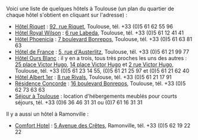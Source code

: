 Voici une liste de quelques hôtels à Toulouse (un plan du quartier de chaque hôtel s'obtient en cliquant sur l'adresse) : 

* [Hôtel Riquet](http://www.hotelriquet.com) : [92, rue Riquet](http://goo.gl/maps/BD2Zb), Toulouse, tél. +33 (0)5 61 62 55 96
* [Hôtel Royal Wilson](http://www.hotelroyalwilson-toulouse.com/) : [6 rue Labeda](http://goo.gl/maps/mQO3B), Toulouse, tél. +33 (0)5 61 12 41 41
* [Hôtel Phoenicia](http://www.hotel-phoenicia-toulouse.com/) : [7 boulevard Bonrepos](http://goo.gl/maps/QIPJ8), Toulouse, tél. +33 (0)5 61  63 81 63
* [Hôtel de France](http://www.hotel-france-toulouse.com/fr/) : [5, rue d'Austerlitz](http://goo.gl/maps/cN6m1), Toulouse, tél. +33 (0)5 61 21 99 77
* [Hôtel Ours Blanc](http://www.hotel-oursblanc.com/) : il y en a trois, tous très proches les uns des autres : [25 place Victor Hugo](http://goo.gl/maps/LSKlM), [14 place Victor Hugo](http://goo.gl/maps/oVBHt) et [2 rue Victor Hugo](http://goo.gl/maps/Tp8XJ), Toulouse, tél. +33 (0)5 61 23 14 55, (0)5 61 21 25 97 et (0)5 61 21 62 40
* [Hôtel Albert 1er](http://www.hotel-albert1.com/) : [8 rue Rivals](http://goo.gl/maps/7uoW8), Toulouse, tél. +33 (0)5 61 21 17 91
* [Résidence Concorde](http://www.residence-concorde.fr/) : [16 boulevard Bonrepos](http://goo.gl/maps/zdYkU), Toulouse, tél. +33 (0)5 62 73 63 63
* [Séjour à Toulouse](http://www.sejouratoulouse.com/) : location d'hébergements meublés pour courts séjours, tél. +33 (0)6 36 46 31 31 ou (0)7 61 16 31 31

Il y a aussi un hôtel à Ramonville :

* [Comfort Hotel](http://www.comfortinn.com/hotel-ramonville_saint_agne-france-FR164) : [5 Avenue des Crêtes](http://goo.gl/maps/36cgD), Ramonville, tél. +33 (0)5 62 19 22 22

